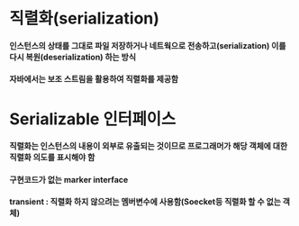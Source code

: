 # 직렬화(serialization)
#### 인스턴스의 상태를 그대로 파일 저장하거나 네트웍으로 전송하고(serialization) 이를 다시 복원(deserialization) 하는 방식
#### 자바에서는 보조 스트림을 활용하여 직렬화를 제공함

# Serializable 인터페이스
#### 직렬화는 인스턴스의 내용이 외부로 유출되는 것이므로 프로그래머가 해당 객체에 대한 직렬화 의도를 표시해야 함
#### 구현코드가 없는 marker interface
#### transient : 직렬화 하지 않으려는 멤버변수에 사용함(Soecket등 직렬화 할 수 없는 객체)
